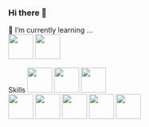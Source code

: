 ### Hi there 👋

🌱 I’m currently learning ... <br>
<img height="50" src="https://cdn.worldvectorlogo.com/logos/react-2.svg"/>  <img height="50" src="https://cdn.worldvectorlogo.com/logos/c--4.svg"><br>

Skills
<img height="50" src="https://cdn.worldvectorlogo.com/logos/html-1.svg"/> 
<img height="50" src="https://cdn.worldvectorlogo.com/logos/css-3.svg"/> 
<img height="50" src="https://cdn.worldvectorlogo.com/logos/bootstrap-5.svg"/>  
<img height="50" src="https://cdn.worldvectorlogo.com/logos/logo-javascript.svg"/> 
<img height="50" src="https://cdn.worldvectorlogo.com/logos/mysql-2.svg"/> 
<img height="50" src="https://cdn.worldvectorlogo.com/logos/java-4.svg"/> 
<img height="50" src="https://cdn.worldvectorlogo.com/logos/hibernate-1.svg"/> 
<img height="50" src="https://cdn.worldvectorlogo.com/logos/spring-3.svg"/> 


<!--
**armanali13000/armanali13000** is a ✨ _special_ ✨ repository because its `README.md` (this file) appears on your GitHub profile.

Here are some ideas to get you started:

- 🔭 I’m currently working on ...
- 🌱 I’m currently learning ...
- 👯 I’m looking to collaborate on ...
- 🤔 I’m looking for help with ...
- 💬 Ask me about ...
- 📫 How to reach me: ...
- 😄 Pronouns: ...
- ⚡ Fun fact: ...
-->
